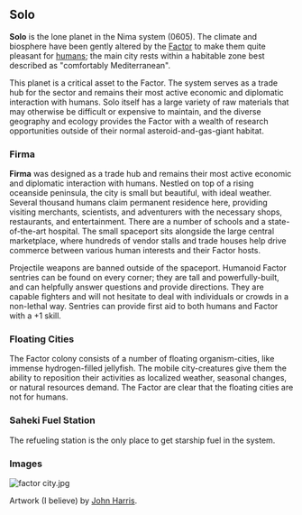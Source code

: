 ## Solo

**Solo** is the lone planet in the Nima system (0605). The climate and biosphere have been gently altered by the [Factor](../species/Factors) to make them quite pleasant for [humans](../species/Humans); the main city rests within a habitable zone best described as "comfortably Mediterranean".

This planet is a critical asset to the Factor. The system serves as a trade hub for the sector and remains their most active economic and diplomatic interaction with humans. Solo itself has a large variety of raw materials that may otherwise be difficult or expensive to maintain, and the diverse geography and ecology provides the Factor with a wealth of research opportunities outside of their normal asteroid-and-gas-giant habitat.

### Firma

**Firma** was designed as a trade hub and remains their most active economic and diplomatic interaction with humans. Nestled on top of a rising oceanside peninsula, the city is small but beautiful, with ideal weather. Several thousand humans claim permanent residence here, providing visiting merchants, scientists, and adventurers with the necessary shops, restaurants, and entertainment. There are a number of schools and a state-of-the-art hospital. The small spaceport sits alongside the large central marketplace, where hundreds of vendor stalls and trade houses help drive commerce between various human interests and their Factor hosts.

Projectile weapons are banned outside of the spaceport. Humanoid Factor sentries can be found on every corner; they are tall and powerfully-built, and can helpfully answer questions and provide directions. They are capable fighters and will not hesitate to deal with individuals or crowds in a non-lethal way. Sentries can provide first aid to both humans and Factor with a +1 skill.

### Floating Cities

The Factor colony consists of a number of floating organism-cities, like immense hydrogen-filled jellyfish. The mobile city-creatures give them the ability to reposition their activities as localized weather, seasonal changes, or natural resources demand. The Factor are clear that the floating cities are not for humans.


### Saheki Fuel Station

The refueling station is the only place to get starship fuel in the system. 

### Images

![factor city.jpg](https://worknate.github.io/galactic-encyclopedia/assets/factor%20city.jpg)

Artwork (I believe) by [John Harris](http://www.alisoneldred.com/artistJohnHarris.html).

